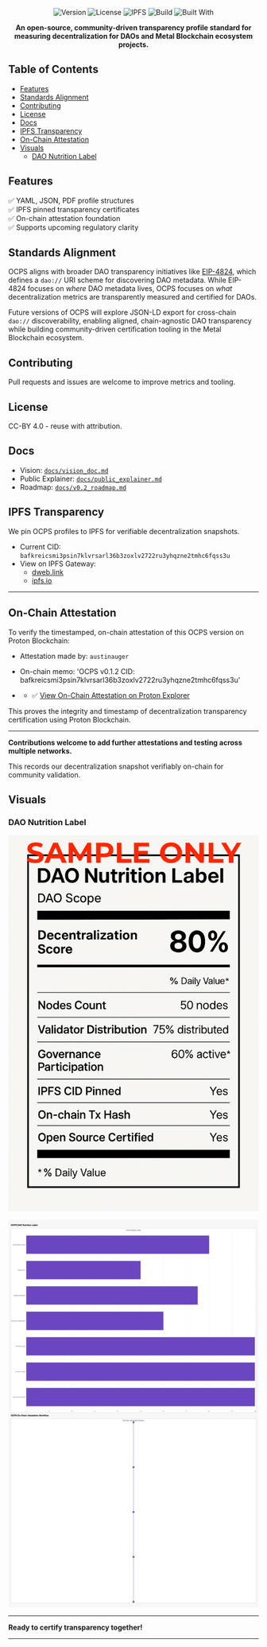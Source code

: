 <p align="center">
  <img src="https://img.shields.io/badge/version-v0.1.2-blue" alt="Version">
  <img src="https://img.shields.io/badge/license-CC--BY%204.0-green" alt="License">
  <img src="https://img.shields.io/badge/IPFS-pinned-blue" alt="IPFS">
  <img src="https://img.shields.io/badge/status-active-brightgreen" alt="Build">
  <img src="https://img.shields.io/badge/built%20with-community%20governance-blue" alt="Built With">
</p>

<p align="center">
  <b>An open-source, community-driven transparency profile standard for measuring decentralization for DAOs and Metal Blockchain ecosystem projects.</b>
</p>

## Table of Contents

- [Features](#features)
- [Standards Alignment](#standards-alignment)
- [Contributing](#contributing)
- [License](#license)
- [Docs](#docs)
- [IPFS Transparency](#ipfs-transparency)
- [On-Chain Attestation](#on-chain-attestation)
- [Visuals](#visuals)
  - [DAO Nutrition Label](#dao-nutrition-label)

## Features
✅ YAML, JSON, PDF profile structures  
✅ IPFS pinned transparency certificates  
✅ On-chain attestation foundation  
✅ Supports upcoming regulatory clarity

## Standards Alignment

OCPS aligns with broader DAO transparency initiatives like [EIP-4824](https://eips.ethereum.org/EIPS/eip-4824), which defines a `dao://` URI scheme for discovering DAO metadata. While EIP-4824 focuses on *where* DAO metadata lives, OCPS focuses on *what* decentralization metrics are transparently measured and certified for DAOs.

Future versions of OCPS will explore JSON-LD export for cross-chain `dao://` discoverability, enabling aligned, chain-agnostic DAO transparency while building community-driven certification tooling in the Metal Blockchain ecosystem.

## Contributing
Pull requests and issues are welcome to improve metrics and tooling.

## License
CC-BY 4.0 - reuse with attribution.

## Docs
- Vision: [`docs/vision_doc.md`](docs/vision_doc.md)
- Public Explainer: [`docs/public_explainer.md`](docs/public_explainer.md)
- Roadmap: [`docs/v0.2_roadmap.md`](docs/v0.2_roadmap.md)

## IPFS Transparency

We pin OCPS profiles to IPFS for verifiable decentralization snapshots.

- Current CID: `bafkreicsmi3psin7klvrsarl36b3zoxlv2722ru3yhqzne2tmhc6fqss3u`
- View on IPFS Gateway:
   - [dweb.link](https://dweb.link/ipfs/bafkreicsmi3psin7klvrsarl36b3zoxlv2722ru3yhqzne2tmhc6fqss3u)
   - [ipfs.io](https://ipfs.io/ipfs/bafkreicsmi3psin7klvrsarl36b3zoxlv2722ru3yhqzne2tmhc6fqss3u)

---

## On-Chain Attestation

To verify the timestamped, on-chain attestation of this OCPS version on Proton Blockchain:

- Attestation made by: `austinauger`
- On-chain memo: 'OCPS v0.1.2 CID: bafkreicsmi3psin7klvrsarl36b3zoxlv2722ru3yhqzne2tmhc6fqss3u'

- - ✅ [View On-Chain Attestation on Proton Explorer](https://explorer.xprnetwork.org/tx/2d6b62ded2f59965a2ad911972291f60e453275dcab58c954f1f657ed1fda349)

This proves the integrity and timestamp of decentralization transparency certification using Proton Blockchain.

---

**Contributions welcome to add further attestations and testing across multiple networks.**

This records our decentralization snapshot verifiably on-chain for community validation.

## Visuals

### DAO Nutrition Label
![DAO Nutrition Label](visuals/Sample_DAO_Label.png)

![DAO Nutrition Label](visuals/DAO_Nutrition_Label.PNG)

---

**Ready to certify transparency together!**

---
